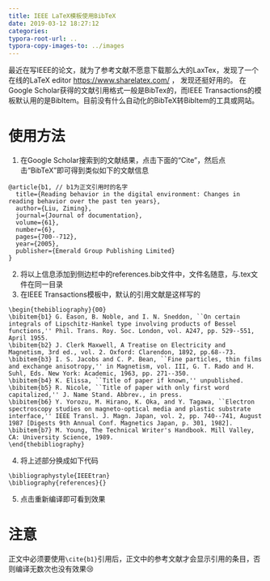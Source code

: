 ```yaml
---
title: IEEE LaTeX模板使用BibTeX
date: 2019-03-12 18:27:12
categories:
typora-root-url: ..
typora-copy-images-to: ../images
---
```


最近在写IEEE的论文，就为了参考文献不愿意下载那么大的LaxTex，发现了一个在线的LaTeX editor https://www.sharelatex.com/ ， 发现还挺好用的。
在Google Scholar获得的文献引用格式一般是BibTex的，而IEEE Transactions的模板默认用的是BibItem。目前没有什么自动化的BibTeX转BibItem的工具或网站。
# 使用方法
1. 在Google Scholar搜索到的文献结果，点击下面的“Cite”，然后点击“BibTeX”即可得到类似如下的文献信息
```
@article{b1, // b1为正文引用时的名字
  title={Reading behavior in the digital environment: Changes in reading behavior over the past ten years},
  author={Liu, Ziming},
  journal={Journal of documentation},
  volume={61},
  number={6},
  pages={700--712},
  year={2005},
  publisher={Emerald Group Publishing Limited}
}
```
2. 将以上信息添加到侧边栏中的references.bib文件中，文件名随意，与.tex文件在同一目录
3. 在IEEE Transactions模板中，默认的引用文献是这样写的
```
\begin{thebibliography}{00}
\bibitem{b1} G. Eason, B. Noble, and I. N. Sneddon, ``On certain integrals of Lipschitz-Hankel type involving products of Bessel functions,'' Phil. Trans. Roy. Soc. London, vol. A247, pp. 529--551, April 1955.
\bibitem{b2} J. Clerk Maxwell, A Treatise on Electricity and Magnetism, 3rd ed., vol. 2. Oxford: Clarendon, 1892, pp.68--73.
\bibitem{b3} I. S. Jacobs and C. P. Bean, ``Fine particles, thin films and exchange anisotropy,'' in Magnetism, vol. III, G. T. Rado and H. Suhl, Eds. New York: Academic, 1963, pp. 271--350.
\bibitem{b4} K. Elissa, ``Title of paper if known,'' unpublished.
\bibitem{b5} R. Nicole, ``Title of paper with only first word capitalized,'' J. Name Stand. Abbrev., in press.
\bibitem{b6} Y. Yorozu, M. Hirano, K. Oka, and Y. Tagawa, ``Electron spectroscopy studies on magneto-optical media and plastic substrate interface,'' IEEE Transl. J. Magn. Japan, vol. 2, pp. 740--741, August 1987 [Digests 9th Annual Conf. Magnetics Japan, p. 301, 1982].
\bibitem{b7} M. Young, The Technical Writer's Handbook. Mill Valley, CA: University Science, 1989.
\end{thebibliography}
```
4. 将上述部分换成如下代码
```
\bibliographystyle{IEEEtran}
\bibliography{references}{}
```
5. 点击重新编译即可看到效果

# 注意
正文中必须要使用`\cite{b1}`引用后，正文中的参考文献才会显示引用的条目，否则编译无数次也没有效果😢
